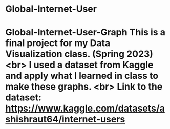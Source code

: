 # Global-Internet-User
# Global-Internet-User-Graph This is a final project for my Data Visualization class. (Spring 2023) &lt;br>  I used a dataset from Kaggle and apply what I learned in class to make these graphs. &lt;br>  **Link to the dataset:** https://www.kaggle.com/datasets/ashishraut64/internet-users 
